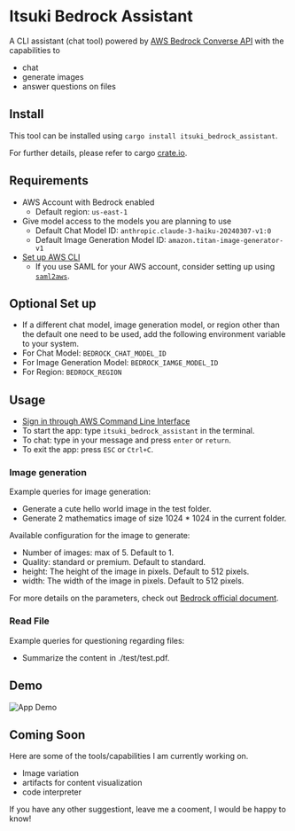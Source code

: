 # Itsuki Bedrock Assistant

A CLI assistant (chat tool) powered by [AWS Bedrock Converse API](https://docs.aws.amazon.com/bedrock/latest/userguide/conversation-inference.html) with the capabilities to

- chat
- generate images
- answer questions on files


## Install
This tool can be installed using `cargo install itsuki_bedrock_assistant`.

For further details, please refer to cargo [crate.io](itsuki_bedrock_assistant).


## Requirements
- AWS Account with Bedrock enabled
    - Default region: `us-east-1`
- Give model access to the models you are planning to use
    - Default Chat Model ID: `anthropic.claude-3-haiku-20240307-v1:0`
    - Default Image Generation Model ID: `amazon.titan-image-generator-v1`
- [Set up AWS CLI](https://docs.aws.amazon.com/cli/latest/userguide/cli-chap-configure.html)
    - If you use SAML for your AWS account, consider setting up using [`saml2aws`](https://github.com/Versent/saml2aws).

## Optional Set up
- If a different chat model, image generation model, or region other than the default one need to be used, add the following environment variable to your system.
- For Chat Model: `BEDROCK_CHAT_MODEL_ID`
- For Image Generation Model: `BEDROCK_IAMGE_MODEL_ID`
- For Region: `BEDROCK_REGION`


## Usage
- [Sign in through AWS Command Line Interface](https://docs.aws.amazon.com/signin/latest/userguide/command-line-sign-in.html)
- To start the app: type `itsuki_bedrock_assistant` in the terminal.
- To chat: type in your message and press `enter` or `return`.
- To exit the app: press `ESC` or `Ctrl+C`.

### Image generation
Example queries for image generation:
- Generate a cute hello world image in the test folder.
- Generate 2 mathematics image of size 1024 * 1024 in the current folder.

Available configuration for the image to generate:
- Number of images: max of 5. Default to 1.
- Quality: standard or premium. Default to standard.
- height: The height of the image in pixels. Default to 512 pixels.
- width: The width of the image in pixels. Default to 512 pixels.

For more details on the parameters, check out [Bedrock official document](https://docs.aws.amazon.com/bedrock/latest/userguide/model-parameters-titan-image.html#model-parameters-titan-image-api).


### Read File
Example queries for questioning regarding files:
- Summarize the content in ./test/test.pdf.


## Demo

![App Demo](./readme_assets/image_generation_demo.gif)


## Coming Soon
Here are some of the tools/capabilities I am currently working on.

- Image variation
- artifacts for content visualization
- code interpreter


If you have any other suggestiont, leave me a cooment, I would be happy to know!